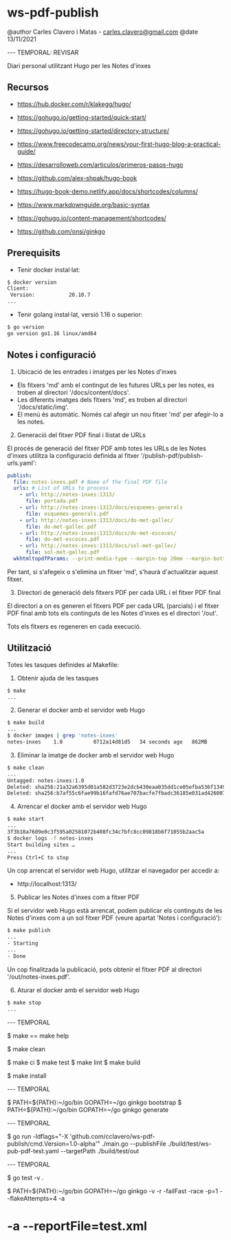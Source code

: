 # ws-pdf-publish

@author Carles Clavero i Matas - carles.clavero@gmail.com
@date 13/11/2021



--- TEMPORAL: REVISAR

Diari personal utilitzant Hugo per les Notes d'inxes

## Recursos

- https://hub.docker.com/r/klakegg/hugo/
- https://gohugo.io/getting-started/quick-start/
- https://gohugo.io/getting-started/directory-structure/
- https://www.freecodecamp.org/news/your-first-hugo-blog-a-practical-guide/
- https://desarrolloweb.com/articulos/primeros-pasos-hugo
- https://github.com/alex-shpak/hugo-book
- https://hugo-book-demo.netlify.app/docs/shortcodes/columns/
- https://www.markdownguide.org/basic-syntax
- https://gohugo.io/content-management/shortcodes/

- https://github.com/onsi/ginkgo


## Prerequisits

- Tenir docker instal·lat:

```bash
$ docker version
Client:
 Version:           20.10.7
...
```

- Tenir golang instal·lat, versió 1.16 o superior:

```bash
$ go version
go version go1.16 linux/amd64
```

## Notes i configuració

1. Ubicació de les entrades i imatges per les Notes d'inxes

- Els fitxers 'md' amb el contingut de les futures URLs per les notes, es troben al directori '/docs/content/docs'.
- Les diferents imatges dels fitxers 'md', es troben al directori '/docs/static/img'.
- El menú és automàtic. Només cal afegir un nou fitxer 'md' per afegir-lo a les notes.

2. Generació del fitxer PDF final i llistat de URLs

El procés de generació del fitxer PDF amb totes les URLs de les Notes d'inxes utilitza la configuració definida al fitxer '/publish-pdf/publish-urls.yaml':

```yaml
publish:
  file: notes-inxes.pdf # Name of the final PDF file
  urls: # List of URLs to process
    - url: http://notes-inxes:1313/
      file: portada.pdf
    - url: http://notes-inxes:1313/docs/esquemes-generals
      file: esquemes-generals.pdf
    - url: http://notes-inxes:1313/docs/do-met-gallec/
      file: do-met-gallec.pdf
    - url: http://notes-inxes:1313/docs/do-met-escoces/
      file: do-met-escoces.pdf
    - url: http://notes-inxes:1313/docs/sol-met-gallec/
      file: sol-met-gallec.pdf
  wkhtmltopdfParams: --print-media-type --margin-top 20mm --margin-bottom 20mm # Parameters for the wkhtmltopdf utility    
```

Per tant, si s'afegeix o s'elimina un fitxer 'md', s'haurà d'actualitzar aquest fitxer.

3. Directori de generació dels fitxers PDF per cada URL i el fitxer PDF final

El directori a on es generen el fitxers PDF per cada URL (parcials) i el fitxer PDF final amb tots els continguts de les Notes d'inxes es el directori '/out'.

Tots els fitxers es regeneren en cada execució.

## Utilització

Totes les tasques definides al Makefile:

1. Obtenir ajuda de les tasques

```bash
$ make
...
```

2. Generar el docker amb el servidor web Hugo

```bash
$ make build
...
$ docker images | grep 'notes-inxes'
notes-inxes    1.0          0712a14d81d5   34 seconds ago   862MB
```

3. Eliminar la imatge de docker amb el servidor web Hugo

```bash
$ make clean
...
Untagged: notes-inxes:1.0
Deleted: sha256:21a32a6395d01a582d3723e2dcb430eaa035dd1ce05efba536f1349e3202ceb4
Deleted: sha256:b7af55c6fae99b16fafd76ae707bacfe7fbadc36185e031ad4260072aa47b938
```

4. Arrencar el docker amb el servidor web Hugo

```bash
$ make start
...
3f3b18a7609e0c3f595a02581072b408fc34c7bfc8cc09818b6f71055b2aac5a
$ docker logs -f notes-inxes
Start building sites …
...
Press Ctrl+C to stop
```

Un cop arrencat el servidor web Hugo, utilitzar el navegador per accedir a: 

- http://localhost:1313/

5. Publicar les Notes d'inxes com a fitxer PDF

Si el servidor web Hugo està arrencat, podem publicar els continguts de les Notes d'inxes com a un sol fitxer PDF (veure apartat 'Notes i configuració'):

```bash
$ make publish
...
- Starting
...
- Done
```

Un cop finalitzada la publicació, pots obtenir el fitxer PDF al directori '/out/notes-inxes.pdf'.

6. Aturar el docker amb el servidor web Hugo

```bash
$ make stop
...
```



--- TEMPORAL

$ make == make help

$ make clean

$ make ci
$ make test
$ make lint
$ make build

$ make install

--- TEMPORAL

$ PATH=${PATH}:~/go/bin GOPATH=~/go ginkgo bootstrap
$ PATH=${PATH}:~/go/bin GOPATH=~/go ginkgo generate


--- TEMPORAL

$ go run -ldflags="-X 'github.com/cclavero/ws-pdf-publish/cmd.Version=1.0-alpha'" ./main.go --publishFile ./build/test/ws-pub-pdf-test.yaml --targetPath ./build/test/out

--- TEMPORAL

$ go test -v .

$ PATH=${PATH}:~/go/bin GOPATH=~/go ginkgo -v -r -failFast -race -p=1 --flakeAttempts=4 -a
# -a --reportFile=test.xml
